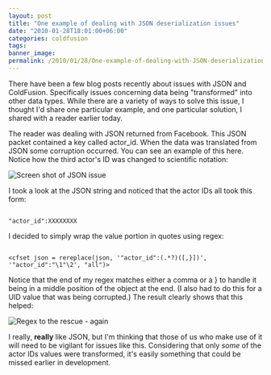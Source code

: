 ```yaml
---
layout: post
title: "One example of dealing with JSON deserialization issues"
date: "2010-01-28T18:01:00+06:00"
categories: coldfusion 
tags: 
banner_image: 
permalink: /2010/01/28/One-example-of-dealing-with-JSON-deserialization-issues
---
```


There have been a few blog posts recently about issues with JSON and ColdFusion. Specifically issues concerning data being "transformed" into other data types. While there are a variety of ways to solve this issue, I thought I'd share one particular example, and one particular solution, I shared with a reader earlier today.

<p>

The reader was dealing with JSON returned from Facebook. This JSON packet contained a key called actor_id. When the data was translated from JSON some corruption occurred. You can see an example of this here. Notice how the third actor's ID was changed to scientific notation:

<p>

<img src="https://static.raymondcamden.com/images/Screen shot 2010-01-28 at 5.19.16 PM.png" title="Screen shot of JSON issue" />

<p>

I took a look at the JSON string and noticed that the actor IDs all took this form:

<p>

<code>
"actor_id":XXXXXXXX
</code>

<p>

I decided to simply wrap the value portion in quotes using regex:

<p>

<code>
&lt;cfset json = rereplace(json, '"actor_id":(.*?)([,}])', '"actor_id":"\1"\2', "all")&gt;
</code>

<p>

Notice that the end of my regex matches either a comma or a } to handle it being in a middle position of the object at the end. (I also had to do this for a UID value that was being corrupted.) The result clearly shows that this helped:

<p>

<img src="https://static.raymondcamden.com/images/cfjedi/Screen shot 2010-01-28 at 5.22.59 PM.png" title="Regex to the rescue - again" />

<p>

I really, <b>really</b> like JSON, but I'm thinking that those of us who make use of it will need to be vigilant for issues like this. Considering that only <i>some</i> of the actor IDs values were transformed, it's easily something that could be missed earlier in development.